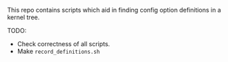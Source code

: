 This repo contains scripts which aid in finding config option definitions in a kernel tree.

TODO:

* Check correctness of all scripts.
* Make `record_definitions.sh` 
